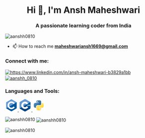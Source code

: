 <h1 align="center">Hi 👋, I'm Ansh Maheshwari</h1>
<h3 align="center">A passionate learning coder from India</h3>



<p align="left"> <img src="https://komarev.com/ghpvc/?username=aanshh0810&label=Profile%20views&color=0e75b6&style=flat" alt="aanshh0810" /> </p>

- 📫 How to reach me **maheshwariansh1669@gmail.com**

<h3 align="left">Connect with me:</h3>
<p align="left">
<a href="https://linkedin.com/in/https://www.linkedin.com/in/ansh-maheshwari-b3829a1bb" target="blank"><img align="center" src="https://raw.githubusercontent.com/rahuldkjain/github-profile-readme-generator/master/src/images/icons/Social/linked-in-alt.svg" alt="https://www.linkedin.com/in/ansh-maheshwari-b3829a1bb" height="30" width="40" /></a>
<a href="https://instagram.com/aanshh_0810" target="blank"><img align="center" src="https://raw.githubusercontent.com/rahuldkjain/github-profile-readme-generator/master/src/images/icons/Social/instagram.svg" alt="aanshh_0810" height="30" width="40" /></a>
</p>

<h3 align="left">Languages and Tools:</h3>
<p align="left"> <a href="https://www.cprogramming.com/" target="_blank" rel="noreferrer"> <img src="https://raw.githubusercontent.com/devicons/devicon/master/icons/c/c-original.svg" alt="c" width="40" height="40"/> </a> <a href="https://www.w3schools.com/cpp/" target="_blank" rel="noreferrer"> <img src="https://raw.githubusercontent.com/devicons/devicon/master/icons/cplusplus/cplusplus-original.svg" alt="cplusplus" width="40" height="40"/> </a> <a href="https://www.python.org" target="_blank" rel="noreferrer"> <img src="https://raw.githubusercontent.com/devicons/devicon/master/icons/python/python-original.svg" alt="python" width="40" height="40"/> </a> </p>

<p><img align="left" src="https://github-readme-stats.vercel.app/api/top-langs?username=aanshh0810&show_icons=true&locale=en&layout=compact" alt="aanshh0810" /></p>

<p>&nbsp;<img align="center" src="https://github-readme-stats.vercel.app/api?username=aanshh0810&show_icons=true&locale=en" alt="aanshh0810" /></p>

<p><img align="center" src="https://github-readme-streak-stats.herokuapp.com/?user=aanshh0810&" alt="aanshh0810" /></p>

